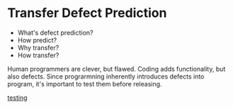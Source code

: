 # Transfer Defect Prediction 

 * What's defect prediction? 
 * How predict? 
 * Why transfer?
 * How transfer? 

[](https://github.com/txt/mase/blob/master/img/defect/bugs.png)
Human programmers are clever, but flawed. Coding adds functionality, but also defects. Since prograrmning inherently introduces defects into program, it's important to test them before releasing.

[testing]()
